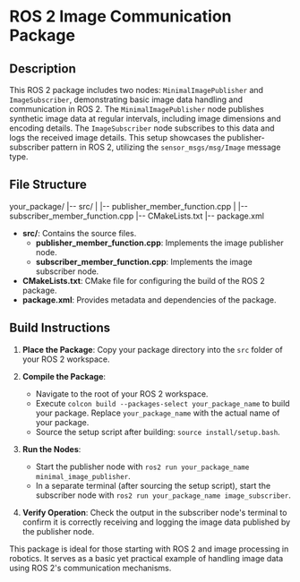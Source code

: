 # ROS 2 Image Communication Package

## Description
This ROS 2 package includes two nodes: `MinimalImagePublisher` and `ImageSubscriber`, demonstrating basic image data handling and communication in ROS 2. The `MinimalImagePublisher` node publishes synthetic image data at regular intervals, including image dimensions and encoding details. The `ImageSubscriber` node subscribes to this data and logs the received image details. This setup showcases the publisher-subscriber pattern in ROS 2, utilizing the `sensor_msgs/msg/Image` message type.

## File Structure

your_package/
|-- src/
| |-- publisher_member_function.cpp
| |-- subscriber_member_function.cpp
|-- CMakeLists.txt
|-- package.xml

- **src/**: Contains the source files.
  - **publisher_member_function.cpp**: Implements the image publisher node.
  - **subscriber_member_function.cpp**: Implements the image subscriber node.
- **CMakeLists.txt**: CMake file for configuring the build of the ROS 2 package.
- **package.xml**: Provides metadata and dependencies of the package.

## Build Instructions
1. **Place the Package**: Copy your package directory into the `src` folder of your ROS 2 workspace.

2. **Compile the Package**:
   - Navigate to the root of your ROS 2 workspace.
   - Execute `colcon build --packages-select your_package_name` to build your package. Replace `your_package_name` with the actual name of your package.
   - Source the setup script after building: `source install/setup.bash`.

3. **Run the Nodes**:
   - Start the publisher node with `ros2 run your_package_name minimal_image_publisher`.
   - In a separate terminal (after sourcing the setup script), start the subscriber node with `ros2 run your_package_name image_subscriber`.

4. **Verify Operation**: Check the output in the subscriber node's terminal to confirm it is correctly receiving and logging the image data published by the publisher node.

This package is ideal for those starting with ROS 2 and image processing in robotics. It serves as a basic yet practical example of handling image data using ROS 2's communication mechanisms.
